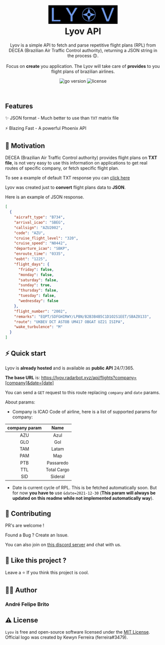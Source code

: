 <h1 align="center">
  <img src="public/lyov_logo.svg" width="224px"/><br/>
  Lyov API
</h1>

<p align="center">Lyov is a simple API to fetch and parse repetitive flight plans (RPL) from DECEA (Brazilian Air Traffic Control authority), returning a JSON string in the process 😊.<br/><br/>Focus on <b>create</b> you application. The Lyov will take care of
<b>provides</b> to you flight plans of brazilian airlines.
</p>

<p align="center"><img src="https://img.shields.io/badge/Elixir-674D74?style=for-the-badge&logo=elixir" alt="go version" />&nbsp;<img src="https://img.shields.io/badge/license-mit-red?style=for-the-badge&logo=none" alt="license" /></p>

<br/>

## Features

✨ JSON format - Much better to use than `TXT` matrix file

⚡ Blazing Fast - A powerful Phoenix API

## 🌻 Motivation

DECEA (Brazilian Air Traffic Control authority) provides flight plans on **TXT file**, is not very easy to use this information on applications to get real routes of specific company, or fetch specific flight plan.

To see a example of default TXT response you can <a target=__BLANK href="http://portal.cgna.decea.mil.br/files/abas/2021-12-30/painel_rpl/companhias/Cia_AZU_CS.txt">click here</a>

Lyov was created just to **convert** flight plans data to **JSON**. 

Here is an example of JSON response.

```json
[
  {
    "aicraft_type": "B734",
    "arrival_icao": "SBEG",
    "callsign": "AZU2002",
    "code": "AZU",
    "cruise_flight_level": "320",
    "cruise_speed": "N0442",
    "departure_icao": "SBKP",
    "enroute_time": "0335",
    "eobt": "1225",
    "flight_days": {
      "friday": false,
      "monday": false,
      "saturday": false,
      "sunday": true,
      "thursday": false,
      "tuesday": false,
      "wednesday": false
    },
    "flight_number": "2002",
    "remarks": "EQPT/SDFGHIRWY/LPBN/B2B3B4B5C1D1O2S1EET/SBAZ0133",
    "route": "UKBEV DCT ASTOB UM417 OBGAT UZ21 ISIPA",
    "wake_turbulence": "M"
  }
]
```
## ⚡️ Quick start
Lyov is **already hosted** and is available as **public API** 24/7/365. 

**The base URL** is: <https://lyov.radarbot.xyz/api/flights?company=[company]&date=[date]>

You can send a `GET` request to this route replacing `company` and `date` params.

About params:
- Company is ICAO Code of airline, here is a list of supported params for company:
 

| **company param** |  **Name**   |
| :---------------: | :---------: |
|        AZU        |    Azul     |
|        GLO        |     Gol     |
|        TAM        |    Latam    |
|        PAM        |     Map     |
|        PTB        |  Passaredo  |
|        TTL        | Total Cargo |
|        SID        |   Sideral   |

- Date is current cycle of RPL. This is be fetched automatically soon. But for now **you have to** use `&date=2021-12-30` (**This param will always be updated on this readme while not implemented automatically way**).

## 💙 Contributing

PR's are welcome !

Found a Bug ? Create an Issue.

You can also join on [this discord server](https://discord.gg/DEtGv4wUNX) and chat with us.

## 💖 Like this project ?

Leave a ⭐ If you think this project is cool.

## 👨‍💻 Author

### André Felipe Brito

## ⚠️ License

`Lyov` is free and open-source software licensed under the [MIT License](https://github.com/andrebrito16/lyov/blob/master/LICENSE). Official logo was created by Kewyn Ferreira (ferreira#3479).